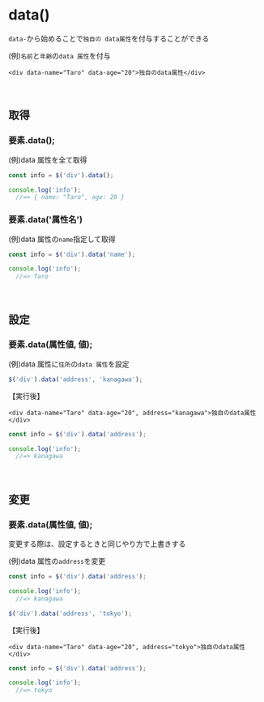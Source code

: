 # data()
`data-`から始めることで`独自の data属性`を付与することができる
  
(例)`名前`と`年齢`の`data 属性`を付与
```erb
<div data-name="Taro" data-age="20">独自のdata属性</div>
```
  
<br>

## 取得
  
### 要素.data();
  
(例)data 属性を全て取得
```js
const info = $('div').data();

console.log('info');
  //=> { name: "Taro", age: 20 }
```
  
### 要素.data('属性名')
  
(例)data 属性の`name`指定して取得
```js
const info = $('div').data('name');

console.log('info');
  //=> Taro
```
  
<br>

## 設定
  
### 要素.data(属性値, 値);
  
(例)data 属性に`住所`の`data 属性`を設定
```js
$('div').data('address', 'kanagawa');
```
【実行後】
```erb
<div data-name="Taro" data-age="20", address="kanagawa">独自のdata属性</div>
```
  
```js
const info = $('div').data('address');

console.log('info');
  //=> kanagawa
```
  
<br>

## 変更
  
### 要素.data(属性値, 値);
変更する際は、設定するときと同じやり方で上書きする
  
(例)data 属性の`address`を変更
```js
const info = $('div').data('address');

console.log('info');
  //=> kanagawa
```
  
```js
$('div').data('address', 'tokyo');
```
【実行後】
```erb
<div data-name="Taro" data-age="20", address="tokyo">独自のdata属性</div>
```
```js
const info = $('div').data('address');

console.log('info');
  //=> tokyo
```
  



